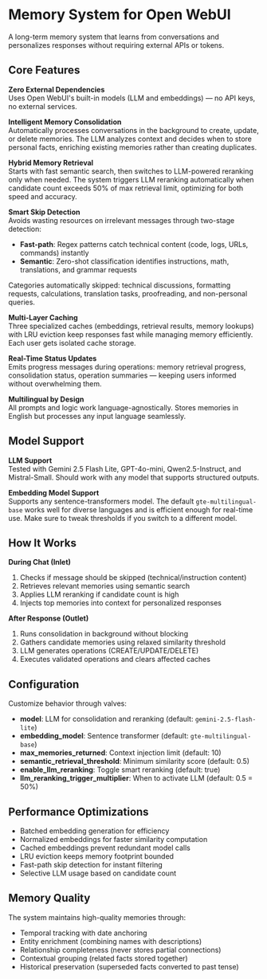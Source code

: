 # Memory System for Open WebUI

A long-term memory system that learns from conversations and personalizes responses without requiring external APIs or tokens.

## Core Features

**Zero External Dependencies**  
Uses Open WebUI's built-in models (LLM and embeddings) — no API keys, no external services.

**Intelligent Memory Consolidation**  
Automatically processes conversations in the background to create, update, or delete memories. The LLM analyzes context and decides when to store personal facts, enriching existing memories rather than creating duplicates.

**Hybrid Memory Retrieval**  
Starts with fast semantic search, then switches to LLM-powered reranking only when needed. The system triggers LLM reranking automatically when candidate count exceeds 50% of max retrieval limit, optimizing for both speed and accuracy.

**Smart Skip Detection**  
Avoids wasting resources on irrelevant messages through two-stage detection:
- **Fast-path**: Regex patterns catch technical content (code, logs, URLs, commands) instantly
- **Semantic**: Zero-shot classification identifies instructions, math, translations, and grammar requests

Categories automatically skipped: technical discussions, formatting requests, calculations, translation tasks, proofreading, and non-personal queries.

**Multi-Layer Caching**  
Three specialized caches (embeddings, retrieval results, memory lookups) with LRU eviction keep responses fast while managing memory efficiently. Each user gets isolated cache storage.

**Real-Time Status Updates**  
Emits progress messages during operations: memory retrieval progress, consolidation status, operation summaries — keeping users informed without overwhelming them.

**Multilingual by Design**  
All prompts and logic work language-agnostically. Stores memories in English but processes any input language seamlessly.

## Model Support

**LLM Support**  
Tested with Gemini 2.5 Flash Lite, GPT-4o-mini, Qwen2.5-Instruct, and Mistral-Small. Should work with any model that supports structured outputs.

**Embedding Model Support**  
Supports any sentence-transformers model. The default `gte-multilingual-base` works well for diverse languages and is efficient enough for real-time use. Make sure to tweak thresholds if you switch to a different model.

## How It Works

**During Chat (Inlet)**  
1. Checks if message should be skipped (technical/instruction content)
2. Retrieves relevant memories using semantic search
3. Applies LLM reranking if candidate count is high
4. Injects top memories into context for personalized responses

**After Response (Outlet)**  
1. Runs consolidation in background without blocking
2. Gathers candidate memories using relaxed similarity threshold
3. LLM generates operations (CREATE/UPDATE/DELETE)
4. Executes validated operations and clears affected caches

## Configuration

Customize behavior through valves:
- **model**: LLM for consolidation and reranking (default: `gemini-2.5-flash-lite`)
- **embedding_model**: Sentence transformer (default: `gte-multilingual-base`)
- **max_memories_returned**: Context injection limit (default: 10)
- **semantic_retrieval_threshold**: Minimum similarity score (default: 0.5)
- **enable_llm_reranking**: Toggle smart reranking (default: true)
- **llm_reranking_trigger_multiplier**: When to activate LLM (default: 0.5 = 50%)

## Performance Optimizations

- Batched embedding generation for efficiency
- Normalized embeddings for faster similarity computation
- Cached embeddings prevent redundant model calls
- LRU eviction keeps memory footprint bounded
- Fast-path skip detection for instant filtering
- Selective LLM usage based on candidate count

## Memory Quality

The system maintains high-quality memories through:
- Temporal tracking with date anchoring
- Entity enrichment (combining names with descriptions)
- Relationship completeness (never stores partial connections)
- Contextual grouping (related facts stored together)
- Historical preservation (superseded facts converted to past tense)